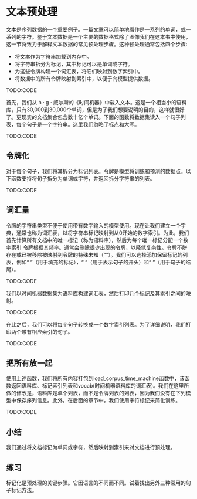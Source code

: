 

<!--
 * @version:
 * @Author:  StevenJokes https://github.com/StevenJokes
 * @Date: 2020-07-29 20:11:46
 * @LastEditors:  StevenJokes https://github.com/StevenJokes
 * @LastEditTime: 2020-07-29 20:16:44
 * @Description:translate by machine
 * @TODO::
 * @Reference:http://preview.d2l.ai/d2l-en/master/chapter_recurrent-neural-networks/text-preprocessing.html
-->

# 文本预处理

文本是序列数据的一个重要例子。一篇文章可以简单地看作是一系列的单词，或一系列的字符。鉴于文本数据是一个主要的数据格式除了图像我们在这本书中使用，这一节将致力于解释文本数据的常见预处理步骤。这种预处理通常包括四个步骤:

- 将文本作为字符串加载到内存中。
- 将字符串拆分为标记，其中标记可以是单词或字符。
- 为这些令牌构建一个词汇表，将它们映射到数字索引中。
- 将数据中的所有令牌映射到索引中，以便于向模型提供数据。

TODO:CODE

首先，我们从 h · g · 威尔斯的《时间机器》中载入文本。这是一个相当小的语料库，只有30,000到30,000个单词，但是为了我们想要说明的目的，这样就很好了。更现实的文档集合包含数十亿个单词。下面的函数将数据集读入一个句子列表，每个句子是一个字符串。这里我们忽略了标点和大写。

TODO:CODE

## 令牌化

对于每个句子，我们将其拆分为标记列表。令牌是模型将训练和预测的数据点。以下函数支持将句子拆分为单词或字符，并返回拆分字符串的列表。

TODO:CODE

## 词汇量

令牌的字符串类型不便于使用带有数字输入的模型使用。现在让我们建立一个字典，通常也称为词汇表，以将字符串标记映射到从0开始的数字索引。为此，我们首先计算所有文档中的唯一标记（称为语料库），然后为每个唯一标记分配一个数字索引 令牌根据其频率。通常会删除很少出现的令牌，以降低复杂性。令牌不胼存在或已被移除被映射到令牌的特殊未知（“<unk>”）。我们可以选择添加保留标记的列表，例如“ <pad>”（用于填充的标记），“ <bos>”（用于表示句子的开头）和“ <eos>”（用于句子的结尾）。

TODO:CODE

我们以时间机器数据集为语料库构建词汇表，然后打印几个标记及其索引之间的映射。

TODO:CODE

在此之后，我们可以将每个句子转换成一个数字索引列表。为了详细说明，我们打印两个带有相应索引的句子。

TODO:CODE

## 把所有放一起

使用上述函数，我们将所有内容打包到load_corpus_time_machine函数中，该函数返回语料库、标记索引列表和vocab(时间机器语料库的词汇表)。我们在这里所做的修改是，语料库是单个列表，而不是令牌列表的列表，因为我们没有在下列模型中保存序列信息。此外，在后面的章节中，我们使用字符标记来简化训练。

TODO:CODE

## 小结

我们通过将文档标记为单词或字符，然后映射到索引来对文档进行预处理。

## 练习

标记化是预处理的关键步骤。它因语言的不同而不同。试着找出另外三种常用的句子标记方法。
